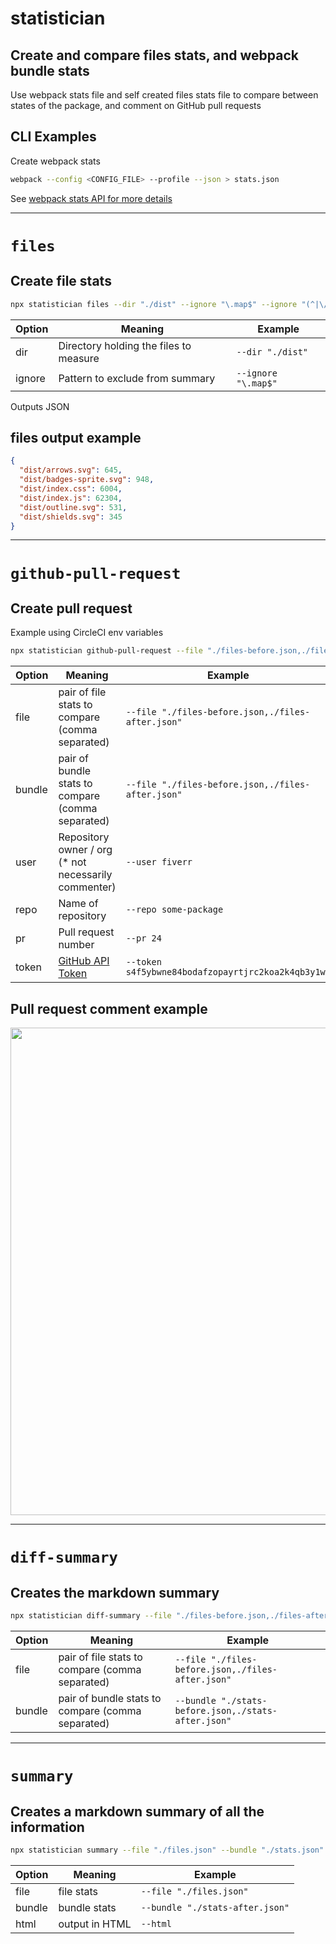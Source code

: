 # statistician

## Create and compare files stats, and webpack bundle stats

Use webpack stats file and self created files stats file to compare between states of the package, and comment on GitHub pull requests

## CLI Examples

Create webpack stats
```sh
webpack --config <CONFIG_FILE> --profile --json > stats.json
```
See [webpack stats API for more details](https://webpack.js.org/api/stats/)

---

# `files`
## Create file stats

```sh
npx statistician files --dir "./dist" --ignore "\.map$" --ignore "(^|\/)\." --ignore "(^|/)node_modules\/," > files.json
```

| Option | Meaning | Example
| - | - | -
| dir | Directory holding the files to measure | `--dir "./dist"`
| ignore | Pattern to exclude from summary | `--ignore "\.map$"`

Outputs JSON

## files output example
```json
{
  "dist/arrows.svg": 645,
  "dist/badges-sprite.svg": 948,
  "dist/index.css": 6004,
  "dist/index.js": 62304,
  "dist/outline.svg": 531,
  "dist/shields.svg": 345
}
```

---

# `github-pull-request`
## Create pull request

Example using CircleCI env variables
```sh
npx statistician github-pull-request --file "./files-before.json,./files-after.json" --bundle "./stats-before.json,./stats-after.json" --user $CIRCLE_PROJECT_USERNAME --repo $CIRCLE_PROJECT_REPONAME --pr $(basename $CIRCLE_PULL_REQUEST) --token $GITHUB_API_TOKEN
```

| Option | Meaning | Example
| - | - | -
| file | pair of file stats to compare (comma separated) | `--file "./files-before.json,./files-after.json"`
| bundle | pair of bundle stats to compare (comma separated) | `--file "./files-before.json,./files-after.json"`
| user | Repository owner / org (\* not necessarily commenter) | `--user fiverr`
| repo | Name of repository | `--repo some-package`
| pr | Pull request number | `--pr 24`
| token | [GitHub API Token](https://github.com/settings/tokens) | `--token s4f5ybwne84bodafzopayrtjrc2koa2k4qb3y1wp`

## Pull request comment example

<img src="https://user-images.githubusercontent.com/516342/47106363-03a20800-d24f-11e8-9c3c-ec89546c6975.png" width="780">

---

# `diff-summary`
## Creates the markdown summary

```sh
npx statistician diff-summary --file "./files-before.json,./files-after.json" --bundle "./stats-before.json,./stats-after.json"
```

| Option | Meaning | Example
| - | - | -
| file | pair of file stats to compare (comma separated) | `--file "./files-before.json,./files-after.json"`
| bundle | pair of bundle stats to compare (comma separated) | `--bundle "./stats-before.json,./stats-after.json"`

---

# `summary`
## Creates a markdown summary of all the information

```sh
npx statistician summary --file "./files.json" --bundle "./stats.json" [--html]
```

| Option | Meaning | Example
| - | - | -
| file | file stats | `--file "./files.json"`
| bundle | bundle stats | `--bundle "./stats-after.json"`
| html | output in HTML | `--html`
